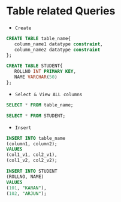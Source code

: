 # Table related Queries

- `Create`

```sql
CREATE TABLE table_name{
   column_name1 datatype constraint,
   column_name2 datatype constraint
};

CREATE TABLE STUDENT{
   ROLLNO INT PRIMARY KEY,
   NAME VARCHAR(50)
};
```

- `Select & View ALL columns`

```sql
SELECT * FROM table_name;

SELECT * FROM STUDENT;
```

- `Insert`

```sql
INSERT INTO table_name
(column1, column2);
VALUES
(col1_v1, col2_v1),
(col1_v2, col2_v2);

INSERT INTO STUDENT
(ROLLNO, NAME)
VALUES
(101, "KARAN"),
(102, "ARJUN");

```

